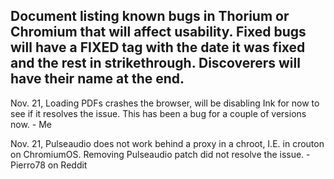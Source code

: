 ## Document listing known bugs in Thorium or Chromium that will affect usability. Fixed bugs will have a FIXED tag with the date it was fixed and the rest in strikethrough. Discoverers will have their name at the end.

Nov. 21, Loading PDFs crashes the browser, will be disabling Ink for now to see if it resolves the issue. This has been a bug for a couple of versions now. - Me

Nov. 21, Pulseaudio does not work behind a proxy in a chroot, I.E. in crouton on ChromiumOS. Removing Pulseaudio patch did not resolve the issue. - Pierro78 on Reddit
